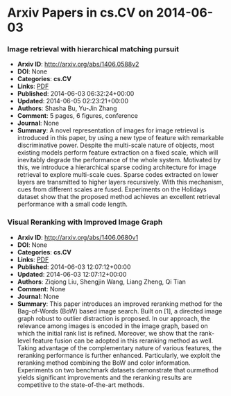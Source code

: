 # Arxiv Papers in cs.CV on 2014-06-03
### Image retrieval with hierarchical matching pursuit
- **Arxiv ID**: http://arxiv.org/abs/1406.0588v2
- **DOI**: None
- **Categories**: **cs.CV**
- **Links**: [PDF](http://arxiv.org/pdf/1406.0588v2)
- **Published**: 2014-06-03 06:32:24+00:00
- **Updated**: 2014-06-05 02:23:21+00:00
- **Authors**: Shasha Bu, Yu-Jin Zhang
- **Comment**: 5 pages, 6 figures, conference
- **Journal**: None
- **Summary**: A novel representation of images for image retrieval is introduced in this paper, by using a new type of feature with remarkable discriminative power. Despite the multi-scale nature of objects, most existing models perform feature extraction on a fixed scale, which will inevitably degrade the performance of the whole system. Motivated by this, we introduce a hierarchical sparse coding architecture for image retrieval to explore multi-scale cues. Sparse codes extracted on lower layers are transmitted to higher layers recursively. With this mechanism, cues from different scales are fused. Experiments on the Holidays dataset show that the proposed method achieves an excellent retrieval performance with a small code length.



### Visual Reranking with Improved Image Graph
- **Arxiv ID**: http://arxiv.org/abs/1406.0680v1
- **DOI**: None
- **Categories**: **cs.CV**
- **Links**: [PDF](http://arxiv.org/pdf/1406.0680v1)
- **Published**: 2014-06-03 12:07:12+00:00
- **Updated**: 2014-06-03 12:07:12+00:00
- **Authors**: Ziqiong Liu, Shengjin Wang, Liang Zheng, Qi Tian
- **Comment**: None
- **Journal**: None
- **Summary**: This paper introduces an improved reranking method for the Bag-of-Words (BoW) based image search. Built on [1], a directed image graph robust to outlier distraction is proposed. In our approach, the relevance among images is encoded in the image graph, based on which the initial rank list is refined. Moreover, we show that the rank-level feature fusion can be adopted in this reranking method as well. Taking advantage of the complementary nature of various features, the reranking performance is further enhanced. Particularly, we exploit the reranking method combining the BoW and color information. Experiments on two benchmark datasets demonstrate that ourmethod yields significant improvements and the reranking results are competitive to the state-of-the-art methods.



